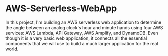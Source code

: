 # AWS-Serverless-WebApp
In this project, I'm building an AWS serverless web application to determine the angle between an analog clock's hour and minute hands using four AWS services: AWS Lambda, API Gateway, AWS Amplify, and DynamoDB. Even though it is a very basic web application, it connects all the essential components that we will use to build a much larger application for the real world.
